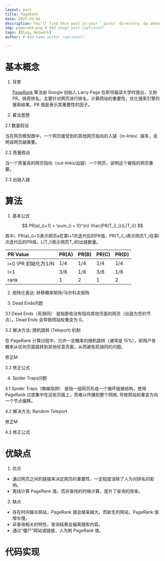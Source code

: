 ```yaml
---
layout: post
title: PageRank
date: 2025-03-01
description: You’ll find this post in your `_posts` directory. Go ahead and edit it and re-build the site to see your changes. # Add post description (optional)
img: pagerank.png # Add image post (optional)
tags: [Blog, Network]
author: # Add name author (optional)

---
```

# 基本概念

1. 背景

   [PageRank][PageRank] 算法由 Google 创始人 Larry Page 在斯坦福读大学时提出，又称 PR，佩奇排名。主要针对网页进行排名，计算网站的重要性，优化搜索引擎的搜索结果。PR 值是表示其重要性的因子。

[PageRank]: https://en.wikipedia.org/wiki/PageRank

2. 算法思想

  2.1 数量假设

  当在网页模型图中，一个网页接受到的其他网页指向的入链（in-links）越多，说明该网页越重要。

  2.2 质量假设

  当一个质量高的网页指向（out-links/出链）一个网页，说明这个被指的网页重要。

  2.3 出链入链

# 算法

1. 基本公式

$$
PR(a)_{i+1} = \sum_{i = 0}^{n} \frac{PR(T_i)_i}{L(T_i)} 
$$

其中，PR(a)_(i+1)表示网页a在第i+1次迭代后的PR值，PR(T_i)_i表示网页T_i在第i次迭代后的PR值，L(T_i)表示网页T_i的出链数量。

| PR Value   | PR(A) | PR(B) | PR(C) | PR(D) |
| :--- | --- | --- | --- | --- |
| i=0 \PR 初始化为1/N | 1/4 | 1/4 | 1/4 | 1/4 |
| i=1 | 3/8 | 1/8 | 3/8 | 1/8 |
| rank | 1 | 2 | 1 | 2 |












2. 矩阵化表达: 转移概率矩阵/马尔科夫矩阵



















3. Dead Ends问题

3.1 Dead Ends（死胡同） 是指那些没有指向其他页面的网页（出链为空的节点）。Dead Ends 会导致网站权重变为 0。

3.2 解决方法: 随机跳转 (Teleport) 机制

在 PageRank 计算过程中，允许一定概率的随机跳转（通常是 15%），即用户有概率从任何页面跳转到其他任意页面，从而避免死胡同的问题。

修正M

3.3 修正公式







4. Spider Traps问题

4.1 Spider Traps（蜘蛛陷阱） 是指一组网页形成一个循环链接结构，使得 PageRank 过度集中在这些页面上，而难以传播到整个网络, 导致网站权重变为向一个节点偏移。

4.2 解决方法: Random Teleport

修正M

4.3 修正公式






# 优缺点

1. 优点
  - 通过网页之间的链接来决定网页的重要性，一定程度消除了人为对排名的影响。
  - 离线计算 PageRank 值，而非查找的时候计算，提升了查询的效率。
2. 缺点
  - 存在时间越长网站，PageRank 值会越来越大，而新生的网站，PageRank 值增长慢。
  - 非查询相关的特性，查询结果会偏离搜索内容。
  - 通过“僵尸”网站或链接，人为刷 PageRank 值。



# 代码实现

